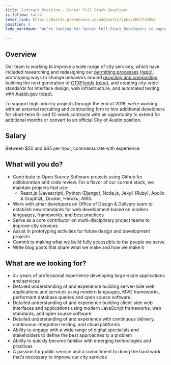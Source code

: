```yaml
---
title: Contract Position - Senior Full Stack Developer
is_fellow: false
lever_link: https://boards.greenhouse.io/oddaustin/jobs/4057734002
position: 8
lede_markdown: "We’re looking for Senior Full-Stack Developers to support high-priority projects on 8- to 12-week contracts."

---
```


## Overview

Our team is working to improve a wide range of city services, which have included researching and redesigning our [permitting processes](http://permittingatx.com/) [(repo)](https://github.com/cityofaustin/Residential-Permitting), prototyping ways to change behaviors around [recycling and composting](http://projects.austintexas.io/projects/vision-zero-waste/about/overview/), building the next generation of [CTXFloods](http://floods.austintexas.io/) [(repo)](https://github.com/cityofaustin/ctxfloods), and creating city-wide standards for interface design, web infrastructure, and automated testing with [Austin.gov](https://alpha.austin.gov/) [(repo)](https://github.com/cityofaustin/janis).

To support high-priority projects through the end of 2018, we’re working with an external recruiting and contracting firm to hire additional developers for short-term 8- and 12-week contracts with an opportunity to extend for additional months or convert to an official City of Austin position.

## Salary

Between $50 and $65 per hour, commensurate with experience

## What will you do?

- Contribute to Open Source Software projects using Github for collaboration and code review. For a flavor of our current stack, we maintain projects that use:
  - React.js (Javascript), Python (Django), Node.js, Jekyll (Ruby), Apollo & GraphQL, Docker, Heroku, AWS.
- Work with other developers on Office of Design & Delivery team to establish new standards for web development based on modern languages, frameworks, and best practices
- Serve as a core contributor on multi-disciplinary project teams to improve city services
- Assist in prototyping activities for future design and development projects
- Commit to making what we build fully accessible to the people we serve
- Write blog posts that share what we make and how we make it


## What are we looking for?

- 4+ years of professional experience developing large-scale applications and services
- Detailed understanding of and experience building server-side web applications and services using modern languages, MVC frameworks, performant database queries and open source software.
- Detailed understanding of and experience building client-side web interfaces and applications using modern JavaScript frameworks, web standards, and open source software
- Detailed understanding of and experience with continuous delivery, continuous integration testing, and cloud platforms
- Ability to engage with a wide range of digital specialists and stakeholders to define the best approaches to a problem
- Ability to quickly become familiar with emerging technologies and practices
- A passion for public service and a commitment to doing the hard work that’s necessary to improve our city services

